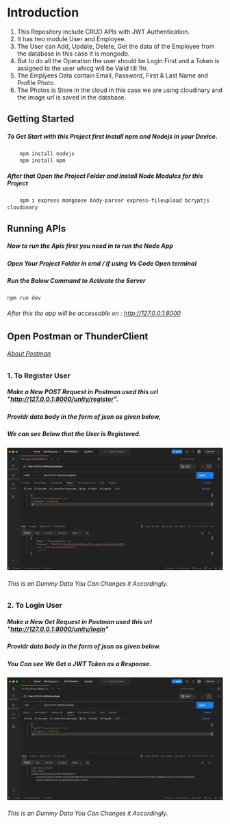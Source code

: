 # Introduction
1. This Repository include CRUD APIs with JWT Authentication.
2. It has two module User and Employee.
3. The User can Add, Update, Delete, Get the data of the Employee from the database in this case it is mongodb.
4. But to do all the Operation the user should be Login First and a Token is assigned to the user whicg will be Valid till 1hr.
5. The Emplyees Data contain Email, Password, First & Last Name and Profile Photo.
6. The Photos is Store in the cloud in this case we are using cloudinary and the image url is saved in the database.

## Getting Started
##### To Get Start with this Project first Install npm and Nodejs in your Device.
        npm install nodejs
        npm install npm
 ##### After that Open the Project Folder and Install Node Modules for this Project
        npm i express mongoose body-parser express-fileupload bcryptjs cloudinary

## Running APIs
##### Now to run the Apis first you need in to run the Node App 
##### Open Your Project Folder in cmd / If using Vs Code Open terminal
##### Run the Below Command to Activate the Server
    npm run dev
###### After this the app will be accessable on : <a href = "http://127.0.0.1:8000">http://127.0.0.1:8000</a>

## Open Postman or ThunderClient 
###### <a href="https://www.postman.com/product/tools/#:~:text=Postman%20can%20be%20used%20to,use%20to%20build%20tests%20quickly.">About Postman</a>

### 1. To Register User
#####  Make a New POST Request in Postman used this url "http://127.0.0.1:8000/unity/register".
##### Providr data body in the form of json as given below,
##### We can see Below that the User is Registered.
<img src="ReadMe Files/user_register.png">

###### This is an Dummy Data You Can Changes it Accordingly.

### 2. To Login User
#####  Make a New Get Request in Postman used this url "http://127.0.0.1:8000/unity/login" 
##### Providr data body in the form of json as given below.
##### You Can see We Get a JWT Token as a Response.

<img src="ReadMe Files/user_login.png">

###### This is an Dummy Data You Can Changes it Accordingly.

